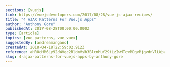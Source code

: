 ```yaml
---
sections: [vuejs]
link: https://vuejsdevelopers.com/2017/08/28/vue-js-ajax-recipes/
title: "4 AJAX Patterns For Vue.js Apps"
author: "Anthony Gore"
publishedAt: 2017-08-28T00:00:00.000Z
type: [article]
topics: [vue_patterns, vue_vuex]
suggestedBy: [andreamangano]
createdAt: 2018-04-18T22:59:02.912Z
reference: aHR0cHM6Ly92dWVqc2RldmVsb3BlcnMuY29tLzIwMTcvMDgvMjgvdnVlLWpzLWFqYXgtcmVjaXBlcy8
slug: 4-ajax-patterns-for-vuejs-apps-by-anthony-gore
---
```

